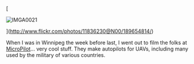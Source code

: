 [
						  
<img alt="IMGA0021" src="http://static.flickr.com/78/189654814_6cb66b804a_m.jpg" border="0" />
				  
](http://www.flickr.com/photos/11836230@N00/189654814/) 

When I was in Winnipeg the week before last, I went out to film the folks at <a href="http://www.micropilot.com" target="_blank">MicroPilot</a>&#8230; very cool stuff. They make autopilots for UAVs, including many used by the military of various countries.